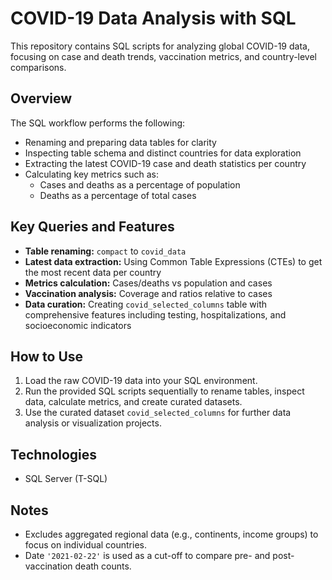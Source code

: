 # COVID-19 Data Analysis with SQL

This repository contains SQL scripts for analyzing global COVID-19 data, focusing on case and death trends, vaccination metrics, and country-level comparisons.

## Overview

The SQL workflow performs the following:

- Renaming and preparing data tables for clarity
- Inspecting table schema and distinct countries for data exploration
- Extracting the latest COVID-19 case and death statistics per country
- Calculating key metrics such as:
  - Cases and deaths as a percentage of population
  - Deaths as a percentage of total cases

## Key Queries and Features

- **Table renaming:** `compact` to `covid_data`
- **Latest data extraction:** Using Common Table Expressions (CTEs) to get the most recent data per country
- **Metrics calculation:** Cases/deaths vs population and cases
- **Vaccination analysis:** Coverage and ratios relative to cases
- **Data curation:** Creating `covid_selected_columns` table with comprehensive features including testing, hospitalizations, and socioeconomic indicators

## How to Use

1. Load the raw COVID-19 data into your SQL environment.
2. Run the provided SQL scripts sequentially to rename tables, inspect data, calculate metrics, and create curated datasets.
3. Use the curated dataset `covid_selected_columns` for further data analysis or visualization projects.

## Technologies

- SQL Server (T-SQL)

## Notes

- Excludes aggregated regional data (e.g., continents, income groups) to focus on individual countries.
- Date `'2021-02-22'` is used as a cut-off to compare pre- and post-vaccination death counts.





